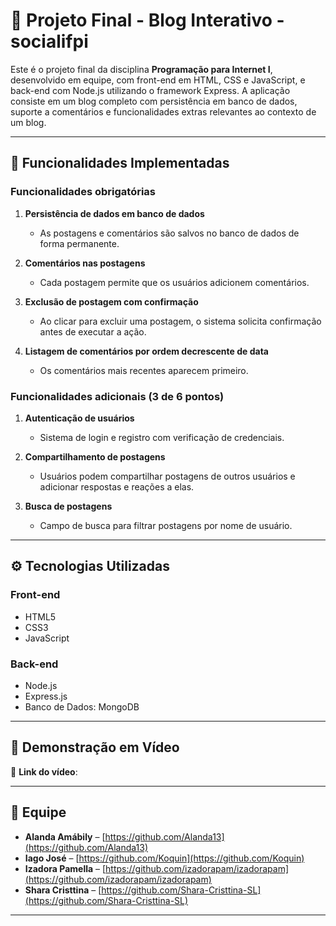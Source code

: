 # 📝 Projeto Final - Blog Interativo - socialifpi

Este é o projeto final da disciplina **Programação para Internet I**, desenvolvido em equipe, com front-end em HTML, CSS e JavaScript, e back-end com Node.js utilizando o framework Express. A aplicação consiste em um blog completo com persistência em banco de dados, suporte a comentários e funcionalidades extras relevantes ao contexto de um blog.

---

## 📌 Funcionalidades Implementadas

### Funcionalidades obrigatórias

1. **Persistência de dados em banco de dados**  
   - As postagens e comentários são salvos no banco de dados de forma permanente.

2. **Comentários nas postagens**  
   - Cada postagem permite que os usuários adicionem comentários.

3. **Exclusão de postagem com confirmação**  
   - Ao clicar para excluir uma postagem, o sistema solicita confirmação antes de executar a ação.

4. **Listagem de comentários por ordem decrescente de data**  
   - Os comentários mais recentes aparecem primeiro.

### Funcionalidades adicionais (3 de 6 pontos)

1. **Autenticação de usuários**  
   - Sistema de login e registro com verificação de credenciais.

2. **Compartilhamento de postagens**  
   - Usuários podem compartilhar postagens de outros usuários e adicionar respostas e reações a elas.

3. **Busca de postagens**  
   - Campo de busca para filtrar postagens por nome de usuário.

---

## ⚙️ Tecnologias Utilizadas

### Front-end
- HTML5  
- CSS3  
- JavaScript  

### Back-end
- Node.js  
- Express.js  
- Banco de Dados: MongoDB 

---

## 🎥 Demonstração em Vídeo

🔗 **Link do vídeo**: 

---

## 👥 Equipe

- **Alanda Amábily** – [https://github.com/Alanda13](https://github.com/Alanda13)  
- **Iago José** – [https://github.com/Koquin](https://github.com/Koquin)  
- **Izadora Pamella** – [https://github.com/izadorapam/izadorapam](https://github.com/izadorapam/izadorapam)  
- **Shara Cristtina** – [https://github.com/Shara-Cristtina-SL](https://github.com/Shara-Cristtina-SL)

---



